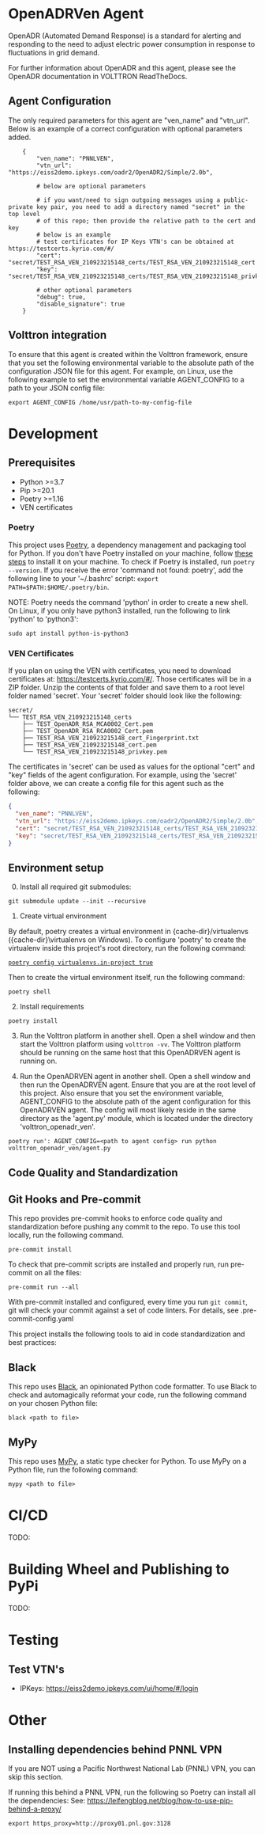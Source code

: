 # OpenADRVen Agent

OpenADR (Automated Demand Response) is a standard for alerting and responding to the need to adjust electric power
consumption in response to fluctuations in grid demand.

For further information about OpenADR and this agent, please see the OpenADR documentation in VOLTTRON ReadTheDocs.

## Agent Configuration

The only required parameters for this agent are "ven_name" and "vtn_url". Below is an example of a
correct configuration with optional parameters added.

```
    {
        "ven_name": "PNNLVEN",
        "vtn_url": "https://eiss2demo.ipkeys.com/oadr2/OpenADR2/Simple/2.0b",

        # below are optional parameters

        # if you want/need to sign outgoing messages using a public-private key pair, you need to add a directory named "secret" in the top level
        # of this repo; then provide the relative path to the cert and key
        # below is an example
        # test certificates for IP Keys VTN's can be obtained at https://testcerts.kyrio.com/#/
        "cert": "secret/TEST_RSA_VEN_210923215148_certs/TEST_RSA_VEN_210923215148_cert.pem",
        "key": "secret/TEST_RSA_VEN_210923215148_certs/TEST_RSA_VEN_210923215148_privkey.pem",

        # other optional parameters
        "debug": true,
        "disable_signature": true
    }
```

## Volttron integration

To ensure that this agent is created within the Volttron framework, ensure that you set the following environmental variable
to the absolute path of the configuration JSON file for this agent. For example, on Linux, use the following example to set
the environmental variable AGENT_CONFIG to a path to your JSON config file:

`export AGENT_CONFIG /home/usr/path-to-my-config-file`

# Development

## Prerequisites

* Python >=3.7
* Pip >=20.1
* Poetry >=1.16
* VEN certificates


### Poetry

This project uses [Poetry](https://python-poetry.org/), a dependency management and packaging tool for Python. If you don't have Poetry installed on your machine, follow [these steps](https://python-poetry.org/docs/#installation) to install it on your machine.
To check if Poetry is installed, run `poetry --version`. If you receive the error 'command not found: poetry', add the following line to your '~/.bashrc' script: ```export PATH=$PATH:$HOME/.poetry/bin```.

NOTE: Poetry needs the command 'python' in order to create a new shell. On Linux, if you only have python3 installed, run the following to link 'python' to 'python3':
```shell
sudo apt install python-is-python3
```

### VEN Certificates
If you plan on using the VEN with certificates, you need to download certificates at: https://testcerts.kyrio.com/#/. 
Those certificates will be in a ZIP folder. Unzip the contents of that folder and save them to a root level folder named
'secret'. Your 'secret' folder should look like the following:

```
secret/
└── TEST_RSA_VEN_210923215148_certs
    ├── TEST_OpenADR_RSA_MCA0002_Cert.pem
    ├── TEST_OpenADR_RSA_RCA0002_Cert.pem
    ├── TEST_RSA_VEN_210923215148_cert_Fingerprint.txt
    ├── TEST_RSA_VEN_210923215148_cert.pem
    └── TEST_RSA_VEN_210923215148_privkey.pem
```

The certificates in 'secret' can be used as values for the optional "cert" and "key" fields of the
agent configuration. For example, using the 'secret' folder above, we can create a config file for this agent such as the following:

```json
{
  "ven_name": "PNNLVEN",
  "vtn_url": "https://eiss2demo.ipkeys.com/oadr2/OpenADR2/Simple/2.0b",
  "cert": "secret/TEST_RSA_VEN_210923215148_certs/TEST_RSA_VEN_210923215148_cert.pem",
  "key": "secret/TEST_RSA_VEN_210923215148_certs/TEST_RSA_VEN_210923215148_privkey.pem",
}
```

## Environment setup

0. Install all required git submodules:

```git submodule update --init --recursive```

1. Create virtual environment

By default, poetry creates a virtual environment in {cache-dir}/virtualenvs
({cache-dir}\virtualenvs on Windows). To configure 'poetry' to create the virtualenv inside this project's root
directory, run the following command:

[```poetry config virtualenvs.in-project true```](https://python-poetry.org/docs/configuration
)

Then to create the virtual environment itself, run the following command:

```shell
poetry shell
```


2. Install requirements

```shell
poetry install
```

3. Run the Volttron platform in another shell. Open a shell window and then start the Volttron platform using `volttron -vv`. 
The Volttron platform should be running on the same host that this OpenADRVEN agent is running on. 

4. Run the OpenADRVEN agent in another shell. Open a shell window and then run the OpenADRVEN agent. 
Ensure that you are at the root level of this project. Also ensure that you set the environment variable, 
AGENT_CONFIG to the absolute path of the agent configuration for this OpenADRVEN agent. The config will 
most likely reside in the same directory as the 'agent.py' module, which is located under the directory
'volttron_openadr_ven'.

```shell
poetry run': AGENT_CONFIG=<path to agent config> run python volttron_openadr_ven/agent.py 
```

## Code Quality and Standardization

## Git Hooks and Pre-commit

This repo provides pre-commit hooks to enforce code quality and standardization before pushing any commit to the repo. To use this tool locally,
run the following command.

```shell
pre-commit install
```

To check that pre-commit scripts are installed and properly run, run pre-commit on all the files:

```shell
pre-commit run --all
```

With pre-commit installed and configured, every time you run `git commit`, git will check your commit against a set of code linters. For details, see .pre-commit-config.yaml

This project installs the following tools to aid in code standardization and best practices:

## Black

This repo uses [Black](https://pypi.org/project/black/), an opinionated Python code formatter. To use Black to check and automagically reformat your code,
run the following command on your chosen Python file:

```shell
black <path to file>
```

## MyPy

This repo uses [MyPy](https://mypy.readthedocs.io/en/stable/), a static type checker for Python. To use MyPy on a Python file, run the following command:
```shell
mypy <path to file>
```

# CI/CD

TODO:

# Building Wheel and Publishing to PyPi

TODO:


# Testing

## Test VTN's

* IPKeys: https://eiss2demo.ipkeys.com/ui/home/#/login

# Other

## Installing dependencies behind PNNL VPN

If you are NOT using a Pacific Northwest National Lab (PNNL) VPN, you can skip this section.

If running this behind a PNNL VPN, run the following so Poetry can install all the dependencies:
See: https://leifengblog.net/blog/how-to-use-pip-behind-a-proxy/

```export https_proxy=http://proxy01.pnl.gov:3128```
